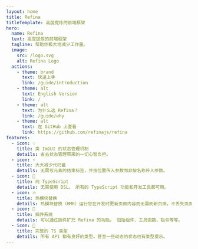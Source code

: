 ```yaml
---
layout: home
title: Refina
titleTemplate: 高度提炼的前端框架
hero:
  name: Refina
  text: 高度提炼的前端框架
  tagline: 帮助你极大地减少工作量。
  image:
    src: /logo.svg
    alt: Refina Logo
  actions:
    - theme: brand
      text: 快速上手
      link: /guide/introduction
    - theme: alt
      text: English Version
      link: /
    - theme: alt
      text: 为什么选 Refina？
      link: /guide/why
    - theme: alt
      text: 在 GitHub 上查看
      link: https://github.com/refinajs/refina
features:
  - icon: 💡
    title: 类 ImGUI 的状态管理机制
    details: 省去状态管理带来的一切心智负担。
  - icon: ⚡️
    title: 大大减少代码量
    details: 无需写元素的结束标签，并按位置传入参数而非按名称传入参数。
  - icon: 🧩
    title: 纯 TypeScript
    details: 无需使用 DSL。 所有的 TypeScript 功能和开发工具都可用。
  - icon: 🔥
    title: 热模块替换
    details: 热模块替换（HMR）运行您在开发时更新页面内容而无需刷新页面，不丢失页面的状态。
  - icon: 🔩
    title: 插件系统
    details: 可以通过插件扩充 Refina 的功能。 包括组件、工具函数、指令等等。
  - icon: 🔑
    title: 完整的 TS 类型
    details: 所有 API 都有良好的类型。甚至一些动态的状态也有类型提示。
---
```

